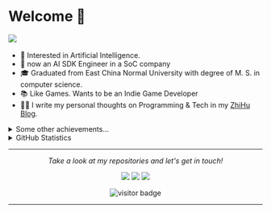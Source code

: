 # Welcome 👋

![](https://github.com/halfrost/halfrost/blob/master/icons/header_.png)

* 🧐   Interested in Artificial Intelligence.
* 💼   now an AI SDK Engineer in a SoC company
* 🎓   Graduated from East China Normal University with degree of M. S. in computer science. 
* 📚   Like Games. Wants to be an Indie Game Developer
* ✍🏻   I write my personal thoughts on Programming & Tech in my [ZhiHu Blog](https://www.zhihu.com/people/xing-chen-cong-46).

<details>
  <summary>Some other achievements...</summary>
  <br>

* 🎉   Tensorflow Certified Developer. 🤪

<p>Languages and Frameworks</p>

<img align="center" src="icons/tensorflow.svg" />
<img align="center" src="icons/opencv.svg" />
<img align="center" src="icons/leetcode.svg" />
<br />
<br />


</details>

<details>
  <summary>GitHub Statistics</summary>
  <br/>
    <p align="center">
        <img height="137px" src="https://github-readme-streak-stats.herokuapp.com/?user=deeptrial&hide_border=true&theme=nightowl" />
    </p>
    <p align="center">
        <img height="137px" src="https://github-readme-stats.vercel.app/api?username=deeptrial&hide_title=true&hide_border=true&show_icons=true&include_all_commits=true&count_private=true&line_height=21&theme=nightowl" /> <img height="137px" src="https://github-readme-stats.vercel.app/api/top-langs/?username=deeptrial&hide=html&hide_title=true&hide_border=true&layout=compact&langs_count=8&theme=nightowl" />
    </p>
</details>

<hr>
<p align="center">
  <i>Take a look at my repositories and let's get in touch!</i>

<p align="center">
<a href= "https://github.com/deeptrial"><img src="https://img.icons8.com/material-outlined/27/000000/ball-point-pen.png"/></a>
<a href= "https://www.linkedin.com/in/%E7%90%9B%E8%81%AA-%E9%82%A2-2b782b161/"><img src="https://img.icons8.com/material-outlined/30/000000/linkedin.png"/></a>
<a href= "https://www.zhihu.com/people/xing-chen-cong-46"><img src="https://img.icons8.com/material-outlined/27/000000/geography.png"/></a>
</p>

<p  align="center">
<img src="https://visitor-badge.laobi.icu/badge?page_id=deeptrial.deeptrial" alt="visitor badge"/>       
</p>

</p>

---

